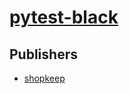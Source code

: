 # [pytest-black](https://pypi.org/project/pytest-black)



## Publishers
- [shopkeep](https://pypi.org/user/shopkeep)


